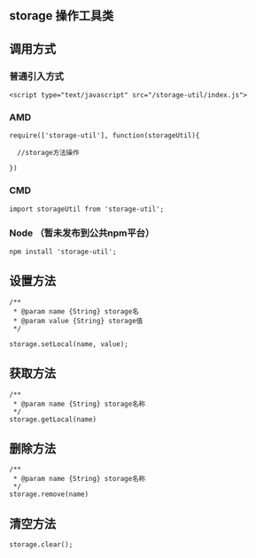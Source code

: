 ## storage 操作工具类

## 调用方式

### 普通引入方式

`<script type="text/javascript" src="/storage-util/index.js">`


### AMD
```
require(['storage-util'], function(storageUtil){

  //storage方法操作

})
```

### CMD

```
import storageUtil from 'storage-util';
```

### Node （暂未发布到公共npm平台）

`npm install 'storage-util';`


## 设置方法
```
/**
 * @param name {String} storage名
 * @param value {String} storage值
 */

storage.setLocal(name, value);

```

## 获取方法

```
/**
 * @param name {String} storage名称
 */
storage.getLocal(name)
```

## 删除方法

```
/**
 * @param name {String} storage名称
 */
storage.remove(name)
```

## 清空方法

```
storage.clear();
```
